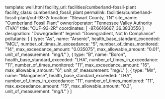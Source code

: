 template: well.html
facility_url: facilities/cumberland-fossil-plant
facility_class: cumberland_fossil_plant
permalink: facilities/cumberland-fossil-plant/cuf-93-2r
location: "Stewart County, TN"
site_name: "Cumberland Fossil Plant"
owner/operator: "Tennessee Valley Authority (TVA)"
title: "CUF-93-2R"
coordinates: [
  -87.6616667,
  36.3830556
]
designation: "Downgradient"
legend: "Downgradient, Not In Compliance"
pollutants: [
  {
  type: "As",
  name: "Arsenic",
  health_base_standard_exceeded: "MCL",
  number_of_times_in_exceedance: "5",
  number_of_times_monitored: "14",
  max_exceedance_amount: "0.035075",
  max_allowable_amount: "0.01",
  unit_of_measurement: "mg/L"
  },
  {
  type: "B",
  name: "Boron",
  health_base_standard_exceeded: "LHA",
  number_of_times_in_exceedance: "11",
  number_of_times_monitored: "11",
  max_exceedance_amount: "16",
  max_allowable_amount: "6",
  unit_of_measurement: "mg/L"
  },
  {
  type: "Mn",
  name: "Manganese",
  health_base_standard_exceeded: "LHA",
  number_of_times_in_exceedance: "11",
  number_of_times_monitored: "11",
  max_exceedance_amount: "15",
  max_allowable_amount: "0.3",
  unit_of_measurement: "mg/L"
  }
]
